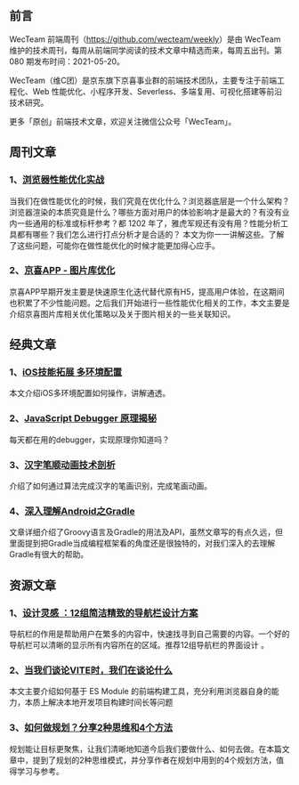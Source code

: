 ## 前言

WecTeam 前端周刊（<https://github.com/wecteam/weekly>）是由 WecTeam 维护的技术周刊，每周从前端同学阅读的技术文章中精选而来，每周五出刊。第 080 期发布时间：2021-05-20。

WecTeam（维C团）是京东旗下京喜事业群的前端技术团队，主要专注于前端工程化、Web 性能优化、小程序开发、Severless、多端复用、可视化搭建等前沿技术研究。

更多「原创」前端技术文章，欢迎关注微信公众号「WecTeam」。


## 周刊文章

### 1、[浏览器性能优化实战](https://mp.weixin.qq.com/s/RCJftzmhQbc-b89pU5d32w)

当我们在做性能优化的时候，我们究竟在优化什么？浏览器底层是一个什么架构？浏览器渲染的本质究竟是什么？哪些方面对用户的体验影响才是最大的？有没有业内一些通用的标准或标杆参考？都 1202 年了，雅虎军规还有没有用？性能分析工具都有哪些？我们怎么进行打点分析才是合适的？ 本文为你一一讲解这些。了解了这些问题，可能你在做性能优化的时候才能更加得心应手。

### 2、[京喜APP - 图片库优化](https://juejin.cn/post/6961403041585037325)

京喜APP早期开发主要是快速原生化迭代替代原有H5，提高用户体验，在这期间也积累了不少性能问题。之后我们开始进行一些性能优化相关的工作，本文主要是介绍京喜图片库相关优化策略以及关于图片相关的一些关联知识。


## 经典文章

### 1、[iOS技能拓展 多环境配置](https://juejin.cn/post/6961026404125245471)

本文介绍iOS多环境配置如何操作，讲解通透。

### 2、[JavaScript Debugger 原理揭秘](https://mp.weixin.qq.com/s/iATe4YPbB7GLuOZtKu3ucQ)

每天都在用的debugger，实现原理你知道吗？

### 3、[汉字笔顺动画技术剖析](https://juejin.cn/post/6959519041715175454?utm_source=gold_browser_extension)

介绍了如何通过算法完成汉字的笔画识别，完成笔画动画。

### 4、[深入理解Android之Gradle](https://blog.csdn.net/innost/article/details/48228651)

文章详细介绍了Groovy语言及Gradle的用法及API，虽然文章写的有点久远，但里面提到把Gradle当成编程框架看的角度还是很独特的，对我们深入的去理解Gradle有很大的帮助。


## 资源文章

### 1、[设计灵感 ：12组简洁精致的导航栏设计方案](https://mp.weixin.qq.com/s/PavFjKDOmgNgxXc5u4xsaA)

导航栏的作用是帮助用户在繁多的内容中，快速找寻到自己需要的内容。一个好的导航栏可以清晰的显示所有内容所在的区域。推荐12组导航栏的界面设计 。

### 2、[当我们谈论VITE时，我们在谈论什么](https://juejin.cn/post/6962902504212267021)

本文主要介绍如何基于 ES Module 的前端构建工具，充分利用浏览器自身的能力，本质上解决本地开发项目构建时间长等问题 

### 3、[如何做规划？分享2种思维和4个方法](https://mp.weixin.qq.com/s/LILm--w9vj_K7qjI4EakBw)

规划能让目标更聚焦，让我们清晰地知道今后我们要做什么、如何去做。在本篇文章中，提到了规划的2种思维模式，并分享作者在规划中用到的4个规划方法，值得学习与参考。
